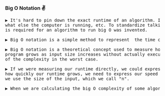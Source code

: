 ### Big O Notation ✌️
<pre>
▶️ It's hard to pin down the exact runtime of an algorithm. It depends on the speed of the processor,
what else the computer is running, etc. To standardize talking about how much time and how much space 
is required for an algorithm to run big O was invented. 

▶️ Big O notation is a simple method to represent  the time complexity

▶️ Big O notation is a theoretical concept used to measure how running time or space requirements for a 
program grows as input size increases without actually executing the algorithm. It gives an upper bound
of the complexity in the worst case.

▶️ If we were measuring our runtime directly, we could express our speed in seconds. Since we're measuring 
how quickly our runtime grows, we need to express our speed in terms of something else. With Big O notation,
we use the size of the input, which we call "n".

▶️ When we are calculating the big O complexity of some algorithm, we should not consider the constants
</pre>
